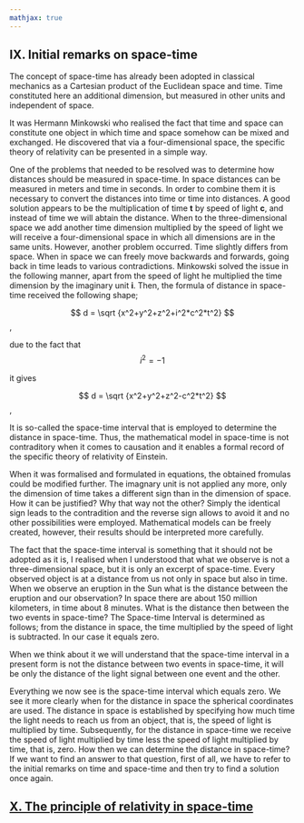 ```yaml
---
mathjax: true
---
```


## IX. Initial remarks on space-time

The concept of space-time has already been adopted in classical mechanics as a Cartesian product of the Euclidean space and time. Time constituted here an additional dimension, but measured in other units and independent of space.

It was Hermann Minkowski who realised the fact that time and space can constitute one object in which time and space somehow can be mixed and exchanged. He discovered that via a four-dimensional space, the specific theory of relativity can be presented in a simple way.

One of the problems that needed to be resolved was to determine how distances should be measured in space-time.  In space distances can be measured in meters and time in seconds. In order to combine them it is necessary to convert the distances into time or time into distances. A good solution appears to be the multiplication of time **t** by speed of light **c**,
and instead of time we will abtain the distance. When to the three-dimensional space we add another time dimension multiplied by the speed of light we will receive a four-dimensional space in which all dimensions are in the same units. However, another problem occurred. Time slightly differs from space. When in space we can freely move backwards and forwards, going back in time leads to various contradictions. Minkowski solved the issue in the following manner, apart from the speed of light he multiplied the time dimension by the imaginary unit **i**.
Then, the formula of distance in space-time received the following shape; 
 
$$ d = \sqrt {x^2+y^2+z^2+i^2*c^2*t^2}  $$,

due to the fact that  $$ i^2 = -1 $$  

it gives

$$ d = \sqrt {x^2+y^2+z^2-c^2*t^2}  $$,

It is so-called the space-time interval that is employed to determine the distance in space-time. Thus, the mathematical model in space-time is not contraditory when it comes to causation and it enables a formal record of the specific theory of relativity of Einstein.

When it was formalised and formulated in equations, the obtained fromulas could be modified further. The imagnary unit is not applied any more, only the dimension of time takes a different sign than in the dimension of space.  How it can be justified? Why that way not the other? Simply the identical sign leads to the contradition and the reverse sign allows to avoid it and no other possibilities were employed. Mathematical models can be freely created, however, their results should be interpreted more carefully.

The fact that the space-time interval is something that it should not be adopted as it is, I realised when I understood that what we observe is not a three-dimensional space, but it is only an excerpt of space-time. Every observed object is at a distance from us not only in space but also in time. When we observe an eruption in the Sun what is the distance between the eruption and our observation? In space there are about 150 million kilometers, in time about 8 minutes. What is the distance then between the two events in space-time? The Space-time Interval is determined as follows;  from the distance in space, the time multiplied by the speed of light is subtracted. In our case it equals zero.

When we think about it we will understand that the space-time interval in a present form is not the distance between two events in space-time, it will be only the distance of the light signal between one event and the other.

Everything we now see is the space-time interval which equals zero. We see it more clearly when for the distance in space the spherical coordinates are used. The distance in space is established by specifying how much time the light needs to reach us from an object, that is, the speed of light is multiplied by time. Subsequently, for the distance in space-time we receive the speed of light multiplied by time less the speed of light multiplied by time, that is, zero. How then we can determine the distance in space-time? If we want to find an answer to that question, first of all, we have to refer to the initial remarks on time and space-time and then try to find a solution once again.

## [X. The principle of relativity in space-time](rozdzial10) 
